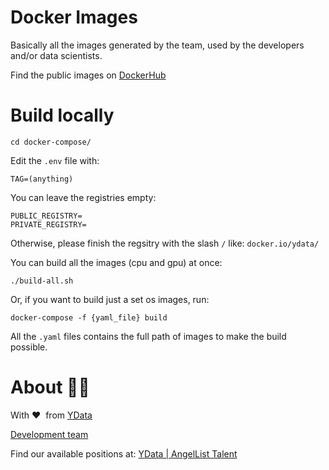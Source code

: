 # Docker Images

Basically all the images generated by the team, used by the developers and/or data scientists.

Find the public images on [DockerHub](https://hub.docker.com/u/ydata)

# Build locally

```
cd docker-compose/
```

Edit the `.env` file with:

```
TAG=(anything)
```

You can leave the registries empty:

```
PUBLIC_REGISTRY=
PRIVATE_REGISTRY=
```

Otherwise, please finish the regsitry with the slash `/` like: `docker.io/ydata/`

You can build all the images (cpu and gpu) at once:

```
./build-all.sh
```

Or, if you want to build just a set os images, run:

```
docker-compose -f {yaml_file} build
```

All the `.yaml` files contains the full path of images to make the build possible. 

# About 👯‍♂️

With ❤️ &nbsp;from [YData](https://ydata.ai)

[Development team](mailto://developers@ydata.ai)

Find our available positions at: [YData | AngelList Talent](https://angel.co/company/ydata)
